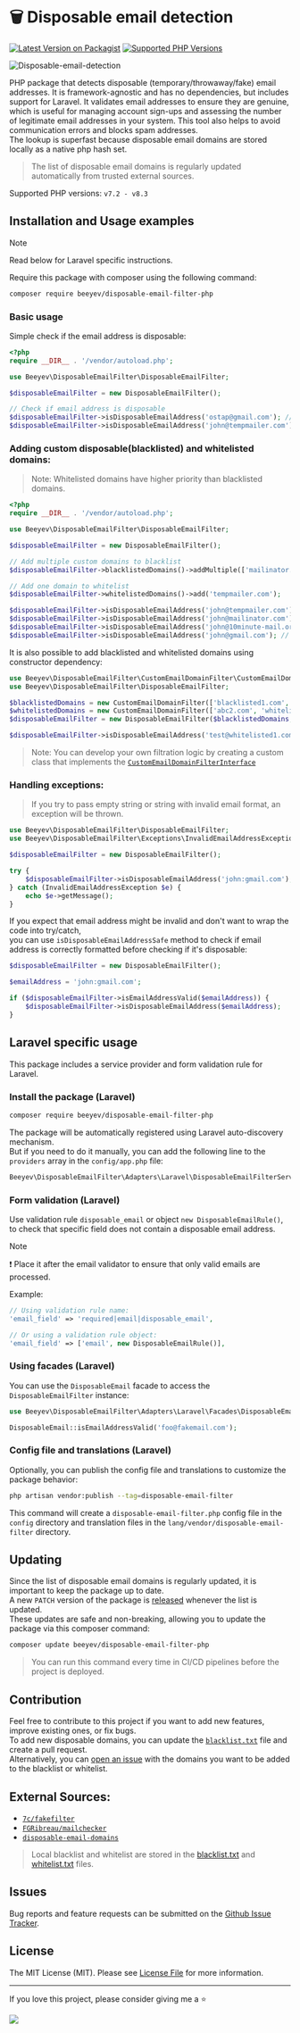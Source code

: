 # 🗑 Disposable email detection

[![Latest Version on Packagist](https://img.shields.io/packagist/v/beeyev/disposable-email-filter-php)](https://packagist.org/packages/beeyev/disposable-email-filter-php)
[![Supported PHP Versions](https://img.shields.io/packagist/dependency-v/beeyev/disposable-email-filter-php/php.svg)](https://packagist.org/packages/beeyev/disposable-email-filter-php)

![Disposable-email-detection](https://github.com/beeyev/disposable-email-filter-php/assets/326840/5c516810-c334-44c8-9ba6-052eae8eb07f)

PHP package that detects disposable (temporary/throwaway/fake) email addresses. It is framework-agnostic and has no dependencies, but includes support for Laravel.
It validates email addresses to ensure they are genuine,
which is useful for managing account sign-ups and assessing the number of legitimate email addresses in your system.
This tool also helps to avoid communication errors and blocks spam addresses.  
The lookup is superfast because disposable email domains are stored locally as a native php hash set.

> The list of disposable email domains is regularly updated automatically from trusted external sources.

Supported PHP versions: `v7.2 - v8.3`


## Installation and Usage examples

> [!NOTE]
> Read below for Laravel specific instructions.

Require this package with composer using the following command:

```bash
composer require beeyev/disposable-email-filter-php
```

### Basic usage

Simple check if the email address is disposable:

```php
<?php
require __DIR__ . '/vendor/autoload.php';

use Beeyev\DisposableEmailFilter\DisposableEmailFilter;

$disposableEmailFilter = new DisposableEmailFilter();

// Check if email address is disposable
$disposableEmailFilter->isDisposableEmailAddress('ostap@gmail.com'); // false
$disposableEmailFilter->isDisposableEmailAddress('john@tempmailer.com'); // true
```

### Adding custom disposable(blacklisted) and whitelisted domains:

> Note: Whitelisted domains have higher priority than blacklisted domains.

```php
<?php
require __DIR__ . '/vendor/autoload.php';

use Beeyev\DisposableEmailFilter\DisposableEmailFilter;

$disposableEmailFilter = new DisposableEmailFilter();

// Add multiple custom domains to blacklist
$disposableEmailFilter->blacklistedDomains()->addMultiple(['mailinator.com', '10minute-mail.org']);

// Add one domain to whitelist
$disposableEmailFilter->whitelistedDomains()->add('tempmailer.com');

$disposableEmailFilter->isDisposableEmailAddress('john@tempmailer.com'); // false (because it's whitelisted now)
$disposableEmailFilter->isDisposableEmailAddress('john@mailinator.com'); // true
$disposableEmailFilter->isDisposableEmailAddress('john@10minute-mail.org'); // true
$disposableEmailFilter->isDisposableEmailAddress('john@gmail.com'); // false
```

It is also possible to add blacklisted and whitelisted domains using constructor dependency:

```php
use Beeyev\DisposableEmailFilter\CustomEmailDomainFilter\CustomEmailDomainFilter;
use Beeyev\DisposableEmailFilter\DisposableEmailFilter;

$blacklistedDomains = new CustomEmailDomainFilter(['blacklisted1.com', 'blacklisted2.com', 'blacklisted3.com']);
$whitelistedDomains = new CustomEmailDomainFilter(['abc2.com', 'whitelisted1.com']);
$disposableEmailFilter = new DisposableEmailFilter($blacklistedDomains, $whitelistedDomains);

$disposableEmailFilter->isDisposableEmailAddress('test@whitelisted1.com'); // false - whitelisted
```

> Note: You can develop your own filtration logic by creating a custom class that implements the [`CustomEmailDomainFilterInterface`](https://github.com/beeyev/disposable-email-filter-php/blob/master/src/CustomEmailDomainFilter/CustomEmailDomainFilterInterface.php)

### Handling exceptions:

> If you try to pass empty string or string with invalid email format, an exception will be thrown.

```php
use Beeyev\DisposableEmailFilter\DisposableEmailFilter;
use Beeyev\DisposableEmailFilter\Exceptions\InvalidEmailAddressException;

$disposableEmailFilter = new DisposableEmailFilter();

try {
    $disposableEmailFilter->isDisposableEmailAddress('john:gmail.com'); // Exception will be thrown because of invalid email format
} catch (InvalidEmailAddressException $e) {
    echo $e->getMessage();
}
```

If you expect that email address might be invalid and don't want to wrap the code into try/catch,  
you can use `isDisposableEmailAddressSafe` method to check if email address is correctly formatted before checking if it's disposable:

```php
$disposableEmailFilter = new DisposableEmailFilter();

$emailAddress = 'john:gmail.com';

if ($disposableEmailFilter->isEmailAddressValid($emailAddress)) {
    $disposableEmailFilter->isDisposableEmailAddress($emailAddress);
}
```

## Laravel specific usage

This package includes a service provider and form validation rule for Laravel.

### Install the package (Laravel)

```bash
composer require beeyev/disposable-email-filter-php
```

The package will be automatically registered using Laravel auto-discovery mechanism.  
But if you need to do it manually, you can add the following line to the `providers` array in the `config/app.php` file:

```php
Beeyev\DisposableEmailFilter\Adapters\Laravel\DisposableEmailFilterServiceProvider::class,
```

### Form validation (Laravel)

Use validation rule `disposable_email` or object `new DisposableEmailRule()`,
to check that specific field does not contain a disposable email address.

> [!NOTE]
> ❗ Place it after the email validator to ensure that only valid emails are processed.

Example:

```php
// Using validation rule name:
'email_field' => 'required|email|disposable_email',

// Or using a validation rule object:
'email_field' => ['email', new DisposableEmailRule()],
```

### Using facades (Laravel)

You can use the `DisposableEmail` facade to access the `DisposableEmailFilter` instance:

```php
use Beeyev\DisposableEmailFilter\Adapters\Laravel\Facades\DisposableEmail;

DisposableEmail::isEmailAddressValid('foo@fakemail.com');
```

### Config file and translations (Laravel)

Optionally, you can publish the config file and translations to customize the package behavior:

```bash
php artisan vendor:publish --tag=disposable-email-filter
```

This command will create a `disposable-email-filter.php` config file in the `config` directory
and translation files in the `lang/vendor/disposable-email-filter` directory.

## Updating

Since the list of disposable email domains is regularly updated, it is important to keep the package up to date.  
A new `PATCH` version of the package is [released](https://github.com/beeyev/disposable-email-filter-php/releases/) whenever the list is updated.  
These updates are safe and non-breaking, allowing you to update the package via this composer command:

```bash
composer update beeyev/disposable-email-filter-php
```

> You can run this command every time in CI/CD pipelines before the project is deployed.

## Contribution

Feel free to contribute to this project if you want to add new features, improve existing ones, or fix bugs.  
To add new disposable domains, you can update the [`blacklist.txt`](https://github.com/beeyev/disposable-email-filter-php/blob/master/blacklist.txt) file and create a pull request.  
Alternatively, you can [open an issue](https://github.com/beeyev/disposable-email-filter-php/issues) with the domains you want to be added to the blacklist or whitelist.

## External Sources:

- [`7c/fakefilter`](https://github.com/7c/fakefilter)
- [`FGRibreau/mailchecker`](https://github.com/FGRibreau/mailchecker)
- [`disposable-email-domains`](https://github.com/disposable-email-domains/disposable-email-domains)

> Local blacklist and whitelist are stored in the [blacklist.txt](https://github.com/beeyev/disposable-email-filter-php/blob/master/blacklist.txt) and [whitelist.txt](https://github.com/beeyev/disposable-email-filter-php/blob/master/whitelist.txt) files.

## Issues

Bug reports and feature requests can be submitted on the [Github Issue Tracker](https://github.com/beeyev/disposable-email-filter-php/issues).

## License

The MIT License (MIT). Please see [License File](https://github.com/beeyev/disposable-email-filter-php/blob/master/LICENSE.md) for more information.

---

If you love this project, please consider giving me a ⭐

![](https://visitor-badge.laobi.icu/badge?page_id=beeyev.disposable-email-filter-php)
